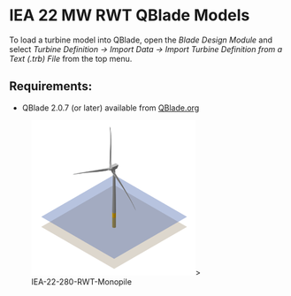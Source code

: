 # IEA 22 MW RWT QBlade Models

To load a turbine model into QBlade, open the *Blade Design Module* and select *Turbine Definition -> Import Data -> Import Turbine Definition from a Text (.trb) File* from the top menu.

## Requirements:

 - QBlade 2.0.7 (or later) available from [QBlade.org](https://qblade.org/downloads/)
 
<figure>
  <img src="IEA-22-280-RWT-Monopile.png" alt="IEA-22-280-RWT-Monopile" style="width: 70%;">>
  <figcaption> IEA-22-280-RWT-Monopile </figcaption>
</figure>

 
